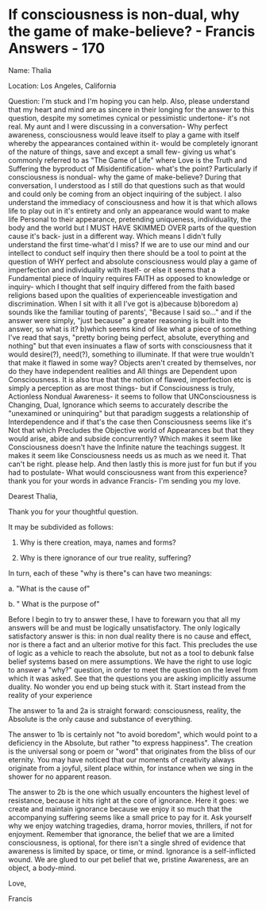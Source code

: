 # If consciousness is non-dual, why the game of make-believe? - Francis Answers - 170

Name: Thalia&nbsp;

Location: Los Angeles, California&nbsp;

Question: I'm stuck and I'm hoping you can help. Also, please understand that my heart and mind are as sincere in their longing for the answer to this question, despite my sometimes cynical or pessimistic undertone- it's not real. My aunt and I were discussing in a conversation- Why perfect awareness, consciousness would leave itself to play a game with itself whereby the appearances contained within it- would be completely ignorant of the nature of things, save and except a small few- giving us what's commonly referred to as "The Game of Life" where Love is the Truth and Suffering the byproduct of Misidentification- what's the point? Particularly if consciousness is nondual- why the game of make-believe? During that conversation, I understood as I still do that questions such as that would and could only be coming from an object inquiring of the subject. I also understand the immediacy of consciousness and how it is that which allows life to play out in it's entirety and only an appearance would want to make life Personal to their appearance, pretending uniqueness, individuality, the body and the world but I MUST HAVE SKIMMED OVER parts of the question cause it's back- just in a different way. Which means I didn't fully understand the first time-what'd I miss? If we are to use our mind and our intellect to conduct self inquiry then there should be a tool to point at the question of WHY perfect and absolute consciousness would play a game of imperfection and individuality with itself- or else it seems that a Fundamental piece of Inquiry requires FAITH as opposed to knowledge or inquiry- which I thought that self inquiry differed from the faith based religions based upon the qualities of experienceable investigation and discrimination. When I sit with it all I've got is a)because b)boredom a) sounds like the familiar touting of parents', "Because I said so..." and if the answer were simply, "just because" a greater reasoning is built into the answer, so what is it? b)which seems kind of like what a piece of something I've read that says, "pretty boring being perfect, absolute, everything and nothing" but that even insinuates a flaw of sorts with consciousness that it would desire(?), need(?), something to illuminate. If that were true wouldn't that make it flawed in some way? Objects aren't created by themselves, nor do they have independent realities and All things are Dependent upon Consciousness. It is also true that the notion of flawed, imperfection etc is simply a perception as are most things- but if Consciousness is truly, Actionless Nondual Awareness- it seems to follow that UNConsciousness is Changing, Dual, Ignorance which seems to accurately describe the "unexamined or uninquiring" but that paradigm suggests a relationship of Interdependence and if that's the case then Consciousness seems like it's Not that which Precludes the Objective world of Appearances but that they would arise, abide and subside concurrently? Which makes it seem like Consciousness doesn't have the Infinite nature the teachings suggest. It makes it seem like Consciousness needs us as much as we need it. That can't be right. please help. And then lastly this is more just for fun but if you had to postulate- What would consciousness want from this experience? thank you for your words in advance Francis- I'm sending you my love.

Dearest Thalia,

Thank you for your thoughtful question.

It may be subdivided as follows:&nbsp;

1. Why is there creation, maya, names and forms?

2. Why is there ignorance of our true reality, suffering?

In turn, each of these "why is there"s can have two meanings:

a. "What is the cause of"

b. " What is the purpose of"

Before I begin to try to answer these, I have to forewarn you that all my answers will be and must be logically unsatisfactory. The only logically satisfactory answer is this: in non dual reality there is no cause and effect, nor is there a fact and an ulterior motive for this fact. This precludes the use of logic as a vehicle to reach the absolute, but not as a tool to debunk false belief systems based on mere assumptions. We have the right to use logic to answer a "why?" question, in order to meet the question on the level from which it was asked. See that the questions you are asking implicitly assume duality. No wonder you end up being stuck with it. Start instead from the reality of your experience

The answer to 1a and 2a is straight forward: consciousness, reality, the Absolute is the only cause and substance of everything.

The answer to 1b is certainly not "to avoid boredom", which would point to a deficiency in the Absolute, but rather "to express happiness". The creation is the universal song or poem or "word" that originates from the bliss of our eternity. You may have noticed that our moments of creativity always originate from a joyful, silent place within, for instance when we sing in the shower for no apparent reason.

The answer to 2b is the one which usually encounters the highest level of resistance, because it hits right at the core of ignorance. Here it goes: we create and maintain ignorance because we enjoy it so much that the accompanying suffering seems like a small price to pay for it. Ask yourself why we enjoy watching tragedies, drama, horror movies, thrillers, if not for enjoyment. Remember that ignorance, the belief that we are a limited consciousness, is optional, for there isn't a single shred of evidence that awareness is limited by space, or time, or mind. Ignorance is a self-inflicted wound. We are glued to our pet belief that we, pristine Awareness, are an object, a body-mind.

Love,

Francis


